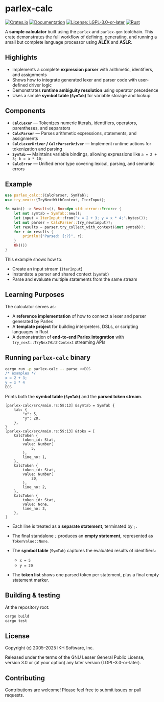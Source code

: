 # parlex-calc

[![Crates.io](https://img.shields.io/crates/v/parlex-calc.svg)](https://crates.io/crates/parlex-calc)
[![Documentation](https://docs.rs/parlex-calc/badge.svg)](https://docs.rs/parlex-calc)
[![License: LGPL-3.0-or-later](https://img.shields.io/badge/License-LGPL%203.0--or--later-blue.svg)](https://www.gnu.org/licenses/lgpl-3.0)
[![Rust](https://img.shields.io/badge/rust-stable-brightgreen.svg)](https://www.rust-lang.org)

A **sample calculator** built using the `parlex` and `parlex-gen` toolchain.
This crate demonstrates the full workflow of defining, generating, and running a small but complete language processor using **ALEX** and **ASLR**.

## Highlights

* Implements a complete **expression parser** with arithmetic, identifiers, and assignments
* Shows how to integrate generated lexer and parser code with user-defined driver logic
* Demonstrates **runtime ambiguity resolution** using operator precedence
* Uses a simple **symbol table (`SymTab`)** for variable storage and lookup

## Components

* **`CalcLexer`** — Tokenizes numeric literals, identifiers, operators, parentheses, and separators
* **`CalcParser`** — Parses arithmetic expressions, statements, and assignments
* **`CalcLexerDriver` / `CalcParserDriver`** — Implement runtime actions for tokenization and parsing
* **`SymTab`** — Maintains variable bindings, allowing expressions like `a = 2 + 3; b = a * 10;`
* **`CalcError`** — Unified error type covering lexical, parsing, and semantic errors

## Example

```rust
use parlex_calc::{CalcParser, SymTab};
use try_next::{TryNextWithContext, IterInput};

fn main() -> Result<(), Box<dyn std::error::Error>> {
    let mut symtab = SymTab::new();
    let input = IterInput::from("x = 2 + 3; y = x * 4;".bytes());
    let mut parser = CalcParser::try_new(input)?;
    let results = parser.try_collect_with_context(&mut symtab)?;
    for r in results {
        println!("Parsed: {:?}", r);
    }
    Ok(())
}
```

This example shows how to:

* Create an input stream (`IterInput`)
* Instantiate a parser and shared context (`SymTab`)
* Parse and evaluate multiple statements from the same stream

## Learning Purposes

The calculator serves as:

* A **reference implementation** of how to connect a lexer and parser generated by Parlex
* A **template project** for building interpreters, DSLs, or scripting languages in Rust
* A demonstration of **end-to-end Parlex integration** with `try_next::TryNextWithContext` streaming APIs


## Running `parlex-calc` binary

```bash
cargo run -p parlex-calc -- parse <<EOS
/* examples */
x = 2 + 3;
y = x * 4
EOS
```

Prints both the **symbol table (`SymTab`)** and the **parsed token stream**.

```text
[parlex-calc/src/main.rs:58:13] &symtab = SymTab {
    tab: {
        "x": 5,
        "y": 20,
    },
}
[parlex-calc/src/main.rs:59:13] &toks = [
    CalcToken {
        token_id: Stat,
        value: Number(
            5,
        ),
        line_no: 1,
    },
    CalcToken {
        token_id: Stat,
        value: Number(
            20,
        ),
        line_no: 2,
    },
    CalcToken {
        token_id: Stat,
        value: None,
        line_no: 3,
    },
]
```

* Each line is treated as a **separate statement**, terminated by `;`.
* The final standalone `;` produces an **empty statement**, represented as `TokenValue::None`.
* The **symbol table** (`SymTab`) captures the evaluated results of identifiers:

  * `x = 5`
  * `y = 20`

* The **token list** shows one parsed token per statement, plus a final empty statement marker.



## Building & testing

At the repository root:

```bash
cargo build
cargo test
```


## License

Copyright (c) 2005–2025 IKH Software, Inc.

Released under the terms of the GNU Lesser General Public License, version 3.0 or (at your option) any later version (LGPL-3.0-or-later).

## Contributing

Contributions are welcome! Please feel free to submit issues or pull requests.
